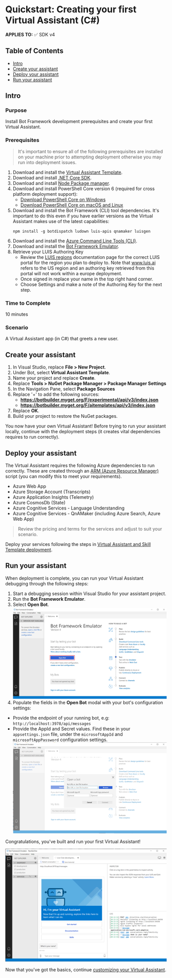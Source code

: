 # Quickstart: Creating your first Virtual Assistant (C#)

**APPLIES TO:** ✅ SDK v4

## Table of Contents
- [Intro](#intro)
- [Create your assistant](#create-your-assistant)
- [Deploy your assistant](#deploy-your-assistant)
- [Run your assistant](#run-your-assistant)

## Intro
### Purpose

Install Bot Framework development prerequisites and create your first Virtual Assistant.

### Prerequisites

> It's important to ensure all of the following prerequisites are installed on your machine prior to attempting deployment otherwise you may run into deployment issues.

1. Download and install the [Virtual Assistant Template](https://botbuilder.myget.org/gallery/aitemplates).
2. Download and install [.NET Core SDK](https://www.microsoft.com/net/download).  
3. Download and install [Node Package manager](https://nodejs.org/en/).
4. Download and install PowerShell Core version 6 (required for cross platform deployment support):
   * [Download PowerShell Core on Windows](https://aka.ms/getps6-windows)
   * [Download PowerShell Core on macOS and Linux](https://aka.ms/getps6-linux)
5. Download and install the Bot Framework (CLI) tool dependencies. It's important to do this even if you have earlier versions as the Virtual Assistant makes use of the latest capabilities: 
   ```
   npm install -g botdispatch ludown luis-apis qnamaker luisgen
   ```
6. Download and install the [Azure Command Line Tools (CLI)](https://docs.microsoft.com/en-us/cli/azure/install-azure-cli-windows?view=azure-cli-latest).
7. Download and install the [Bot Framework Emulator](https://aka.ms/botframework-emulator).
8. Retrieve your LUIS Authoring Key
   - Review the [LUIS regions](https://docs.microsoft.com/en-us/azure/cognitive-services/luis/luis-reference-regions) documentation page for the correct LUIS portal for the region you plan to deploy to. Note that www.luis.ai refers to the US region and an authoring key retrieved from this portal will not work within a europe deployment. 
   - Once signed in replace your name in the top right hand corner.
   - Choose Settings and make a note of the Authoring Key for the next step.

### Time to Complete

10 minutes

### Scenario

A Virtual Assistant app (in C#) that greets a new user.

## Create your assistant

1. In Visual Studio, replace **File > New Project**.
2. Under Bot, select **Virtual Assistant Template**.
3. Name your project and replace **Create**.
4. Replace **Tools > NuGet Package Manager > Package Manager Settings**
5. In the Navigation Pane, select **Package Sources**
6. Replace '+' to add the following sources: 
   - **https://botbuilder.myget.org/F/experimental/api/v3/index.json**
   - **https://botbuilder.myget.org/F/aitemplates/api/v3/index.json**
9. Replace **OK**.
10. Build your project to restore the NuGet packages.

You now have your own Virtual Assistant! Before trying to run your assistant locally, continue with the deployment steps (it creates vital dependencies requires to run correctly).

## Deploy your assistant

The Virtual Assistant requires the following Azure dependencies to run correctly. These are created through an [ARM (Azure Resource Manager)](https://azure.microsoft.com/en-us/features/resource-manager/) script (you can modify this to meet your requirements).

- Azure Web App
- Azure Storage Account (Transcripts)
- Azure Application Insights (Telemetry)
- Azure CosmosDb (State)
- Azure Cognitive Services - Language Understanding
- Azure Cognitive Services - QnAMaker (including Azure Search, Azure Web App)

> Review the pricing and terms for the services and adjust to suit your scenario.

Deploy your services following the steps in [Virtual Assistant and Skill Template deployment](/docs/tutorials/assistantandskilldeploymentsteps.md).

## Run your assistant
When deployment is complete, you can run your Virtual Assistant debugging through the following steps:
1. Start a debugging session within Visual Studio for your assistant project.
2. Run the **Bot Framework Emulator**. 
3. Select **Open Bot**.
![Open Bot highlighted in the Bot Framework Emulator](../../media/quickstart-virtualassistant-openbot.png)
4. Populate the fields in the **Open Bot** modal with your bot's configuration settings:
  - Provide the endpoint of your running bot, e.g: `http://localhost:3978/api/messages`
  - Provide the AppId and Secret values. Find these in your `appsettings.json` file, under the `microsoftAppId` and `microsoftAppPassword` configuration settings.
  ![Open Bot modal highlighted in the Bot Framework Emulator](../../media/quickstart-virtualassistant-openbotmodal.png)

Congratulations, you've built and run your first Virtual Assistant!

![A new user is greeted by their Virtual Assistant in the Bot Framework Emulator](../../media/quickstart-virtualassistant-greetingemulator.png)

Now that you've got the basics, continue [customizing your Virtual Assistant](/docs/tutorials/csharp/customizeassistant.md).